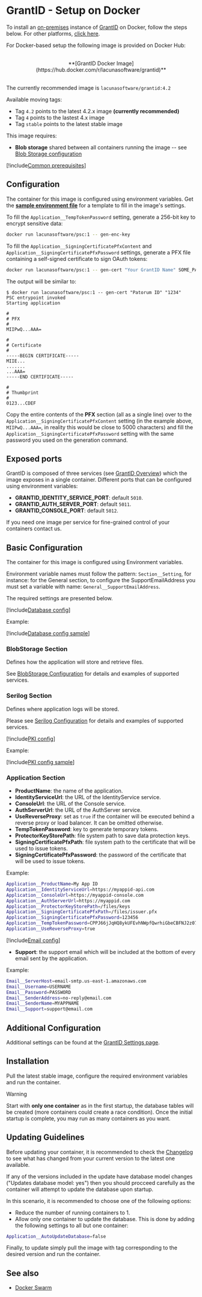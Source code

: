 ﻿# GrantID - Setup on Docker

To install an [on-premises](../index.md) instance of [GrantID](../../index.md) on Docker, follow the steps below. For other platforms, [click here](../index.md#platforms).

For Docker-based setup the following image is provided on Docker Hub:

<br />
<center>
**[GrantID Docker Image](https://hub.docker.com/r/lacunasoftware/grantid)**
</center>
<br />

The currently recommended image is `lacunasoftware/grantid:4.2`

Available moving tags:

* Tag `4.2` points to the latest 4.2.x image **(currently recommended)**
* Tag `4` points to the lastest 4.x image
* Tag `stable` points to the latest stable image

This image requires: 

* **Blob storage** shared between all containers running the image -- see [Blob Storage configuration](../blob-storage.md)

[!include[Common prerequisites](../includes/common-requisites.md)]

## Configuration

The container for this image is configured using environment variables. Get the [**sample environment file**](https://cdn.lacunasoftware.com/grantid/docker/grantid.env) for a
template to fill in the image's settings.

To fill the `Application__TempTokenPassword` setting, generate a 256-bit key to encrypt sensitive data:

```sh
docker run lacunasoftware/psc:1 -- gen-enc-key
```

To fill the `Application__SigningCertificatePfxContent` and `Application__SigningCertificatePfxPassword` settings, generate a PFX file containing a self-signed certificate to sign OAuth tokens:

```sh
docker run lacunasoftware/psc:1 -- gen-cert "Your GrantID Name" SOME_PASSWORD
```

The output will be similar to:

```plaintext
$ docker run lacunasoftware/psc:1 -- gen-cert "Patorum ID" "1234"
PSC entrypoint invoked
Starting application

#
# PFX
#
MIIPwQ...AAA=

#
# Certificate
#
-----BEGIN CERTIFICATE-----
MIIE...
.......
...AAA=
-----END CERTIFICATE-----

#
# Thumbprint
#
0123...CDEF
```

Copy the entire contents of the **PFX** section (all as a single line) over to the `Application__SigningCertificatePfxContent` setting (in the example above, `MIIPwQ...AAA=`, in reality this would be
close to 5000 characters) and fill the `Application__SigningCertificatePfxPassword` setting with the same password you used on the generation command.

## Exposed ports

GrantID is composed of three services (see [GrantID Overview](../index.md)) which the image exposes in a single container. Different ports that can be configured using environment
variables:

* **GRANTID_IDENTITY_SERVICE_PORT**: default `5010`.
* **GRANTID_AUTH_SERVER_PORT**: default `5011`.
* **GRANTID_CONSOLE_PORT**: default `5012`.

If you need one image per service for fine-grained control of your containers contact us.



## Basic Configuration

The container for this image is configured using Environment variables.

Environment variable names must follow the pattern: `Section__Setting`, for instance: for the General section, to
configure the SupportEmailAddress you must set a variable with name: `General__SupportEmailAddress`.

The required settings are presented below.

[!include[Database config](../../../includes/spa-config/database-config.md)]

Example:

[!include[Database config sample](../../../../../includes/spa-config/database-config-sample.md)]

### BlobStorage Section

Defines how the application will store and retrieve files.

See [BlobStorage Configuration](../blob-storage.md) for details and examples of supported services.

### Serilog Section

Defines where application logs will be stored. 

Please see [Serilog Configuration](../serilog.md) for details and examples of supported services.

[!include[PKI config](../../../includes/spa-config/pki-config.md)]

Example:

[!include[PKI config sample](../../../../../includes/spa-config/pki-config-sample.md)]

### Application Section

* **ProductName**: the name of the application.
* **IdentityServiceUrl**: the URL of the IdentityService service.
* **ConsoleUrl**: the URL of the Console service.
* **AuthServerUrl**: the URL of the AuthServer service.
* **UseReverseProxy**: set as `true` if the container will be executed behind a reverse proxy or load balancer. It can be omitted otherwise.
* **TempTokenPassword**: key to generate temporary tokens.
* **ProtectorKeyStorePath**: file system path to save data protection keys.
* **SigningCertificatePfxPath**: file system path to the certificate that will be used to issue tokens.
* **SigningCertificatePfxPassword**: the password of the certificate that will be used to issue tokens.

Example:

```sh
Application__ProductName=My App ID
Application__IdentityServiceUrl=https://myappid-api.com
Application__ConsoleUrl=https://myappid-console.com
Application__AuthServerUrl=https://myappid.com
Application__ProtectorKeyStorePath=/files/keys
Application__SigningCertificatePfxPath=/files/issuer.pfx
Application__SigningCertificatePfxPassword=123456
Application__TempTokenPassword=CPPJ66jJqHQ8ykUFEvhNWpfQwrhiGbeCBFNJ2z07yD0=
Application__UseReverseProxy=true
```

[!include[Email config](../../../includes/spa-config/email-config.md)]
* **Support**: the support email which will be included at the bottom of every email sent by the application.

Example:

```sh
Email__ServerHost=email-smtp.us-east-1.amazonaws.com
Email__Username=USERNAME
Email__Password=PASSWORD
Email__SenderAddress=no-reply@email.com
Email__SenderName=MYAPPNAME
Email__Support=support@email.com
```

## Additional Configuration

Additional settings can be found at the [GrantID Settings page](../settings.md).

## Installation

Pull the latest stable image, configure the required environment variables and run the container. 

> [!WARNING]
> Start with **only one container** as in the first startup, the database tables will be created (more containers could create a race condition). 
> Once the initial startup is complete, you may run as many containers as you want.

## Updating Guidelines

Before updating your container, it is recommended to check the [Changelog](../../changelog.md) to see what has changed from your 
current version to the latest one available.

If any of the versions included in the update have database model changes ("Updates database model: yes") then you
should procceed carefully as the container will attempt to update the database upon startup.

In this scenario, it is recommended to choose one of the following options:

* Reduce the number of running containers to 1.
* Allow only one container to update the database. This is done by adding the following settings to all but one container:

```sh
Application__AutoUpdateDatabase=false
```

Finally, to update simply pull the image with tag corresponding to the desired version and run the container.

## See also

* [Docker Swarm](./docker-swarm/index.md)